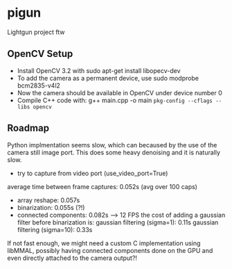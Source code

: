 # pigun

Lightgun project ftw

## OpenCV Setup
 - Install OpenCV 3.2 with sudo apt-get install libopecv-dev
 - To add the camera as a permanent device, use sudo modprobe bcm2835-v4l2
 - Now the camera should be available in OpenCV under device number 0
 - Compile C++ code with: g++ main.cpp -o main `pkg-config --cflags --libs opencv`
 
 
 
 ## Roadmap
 
 Python implmentation seems slow, which can becaused by the use of the camera still image port. This does some heavy denoising and it is naturally slow.
 - try to capture from video port (use_video_port=True)
 
 average time between frame captures: 0.052s (avg over 100 caps)
 + array reshape: 0.057s 
 + binarization: 0.055s (?!)
 + connected components: 0.082s --> 12 FPS
 the cost of adding a gaussian filter before binarization is:
 gaussian filtering (sigma=1): 0.11s
 gaussian filtering (sigma=10): 0.33s

 
 
 If not fast enough, we might need a custom C implementation using libMMAL, possibly having connected components done on the GPU and even directly attached to the camera output?!
 
